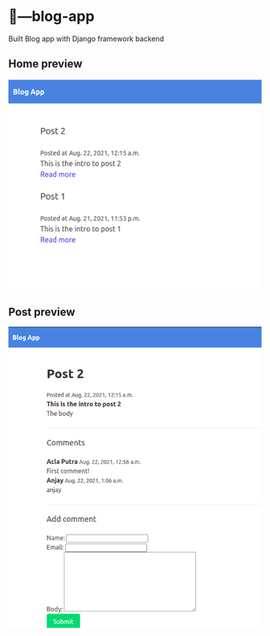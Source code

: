 # 🥽—blog-app
Built Blog app with Django framework backend

## Home preview
![](readme/home.png)
## Post preview
![](readme/post.png)
